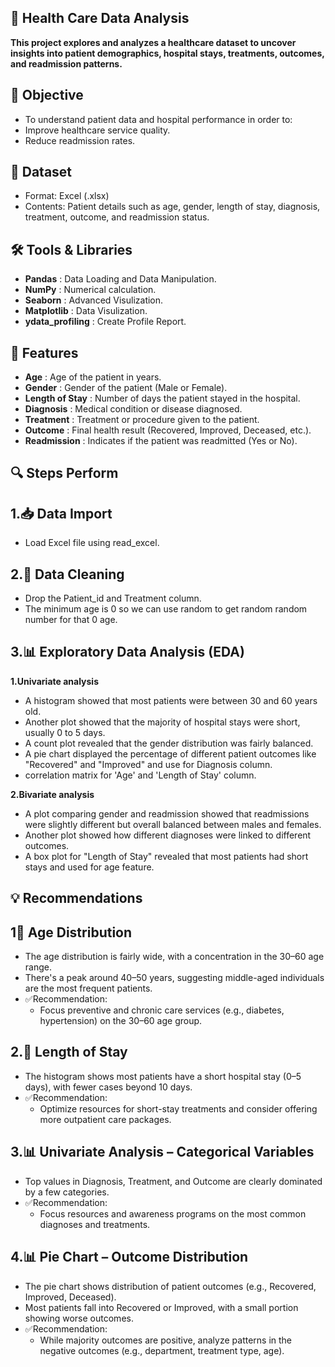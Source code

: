 ## 🏥 Health Care Data Analysis
**This project explores and analyzes a healthcare dataset to uncover insights into patient demographics, hospital stays, treatments, outcomes, and readmission patterns.**

## 🎯 Objective
- To understand patient data and hospital performance in order to:
- Improve healthcare service quality.
- Reduce readmission rates.

## 📁 Dataset
- Format: Excel (.xlsx)
- Contents: Patient details such as age, gender, length of stay, diagnosis, treatment, outcome, and readmission status.

## 🛠️ Tools & Libraries
- **Pandas** : Data Loading and Data Manipulation.
- **NumPy** : Numerical calculation.
- **Seaborn** : Advanced Visulization.
- **Matplotlib** : Data Visulization.
- **ydata_profiling** : Create Profile Report.

## 🧾 Features
- **Age** : Age of the patient in years.
- **Gender** : Gender of the patient (Male or Female).
- **Length of Stay** : Number of days the patient stayed in the hospital.
- **Diagnosis** : Medical condition or disease diagnosed.
- **Treatment** : Treatment or procedure given to the patient.
- **Outcome** : Final health result (Recovered, Improved, Deceased, etc.).
- **Readmission** : Indicates if the patient was readmitted (Yes or No).

## 🔍 Steps Perform
##  **1.📥 Data Import**
- Load Excel file using read_excel.

## **2.🧹 Data Cleaning**
- Drop the Patient_id  and Treatment column.
- The minimum  age is 0 so we can use random to get random random number for that 0 age.

## **3.📊 Exploratory Data Analysis (EDA)**
**1.Univariate analysis**
- A histogram showed that most patients were between 30 and 60 years old.
- Another plot showed that the majority of hospital stays were short, usually 0 to 5 days.
- A count plot revealed that the gender distribution was fairly balanced.
- A pie chart displayed the percentage of different patient outcomes like "Recovered" and "Improved" and use for Diagnosis column.
- correlation matrix for 'Age' and 'Length of Stay' column.

**2.Bivariate analysis**
- A plot comparing gender and readmission showed that readmissions were slightly different but overall balanced between males and females.
- Another plot showed how different diagnoses were linked to different outcomes.
- A box plot for "Length of Stay" revealed that most patients had short stays and used for age feature.

## 💡 Recommendations

## **1🧓 Age Distribution**
- The age distribution is fairly wide, with a concentration in the 30–60 age range.
- There's a peak around 40–50 years, suggesting middle-aged individuals are the most frequent patients.
 - ✅Recommendation:
   - Focus preventive and chronic care services (e.g., diabetes, hypertension) on the 30–60 age group.

## **2.🏥 Length of Stay**
- The histogram shows most patients have a short hospital stay (0–5 days), with fewer cases beyond 10 days.
- ✅Recommendation:
   - Optimize resources for short-stay treatments and consider offering more outpatient care packages.

## **3.📊 Univariate Analysis – Categorical Variables**
- Top values in Diagnosis, Treatment, and Outcome are clearly dominated by a few categories.
- ✅Recommendation:
   - Focus resources and awareness programs on the most common diagnoses and treatments.

## **4.📊 Pie Chart – Outcome Distribution**
- The pie chart shows distribution of patient outcomes (e.g., Recovered, Improved, Deceased).
- Most patients fall into Recovered or Improved, with a small portion showing worse outcomes.
- ✅Recommendation:
  - While majority outcomes are positive, analyze patterns in the negative outcomes (e.g., department, treatment type, age).
